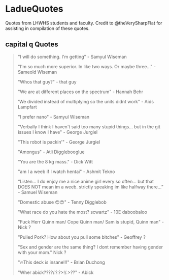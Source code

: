 # LadueQuotes
 Quotes from LHWHS students and faculty. Credit to @theVerySharpFlat for assisting in compilation of these quotes.
 
## capital q Quotes
> "I will do something. I'm getting" - Samyul Wiseman
> 
> "I'm so much more superior. In like two ways. Or maybe three..." - Sameold Wiseman
>
> "Whos that guy?" - that guy
> 
> "We are at different places on the spectrum" - Hannah Behr
> 
> 'We divided instead of multiplying so the units didnt work" - Aids Lampfart
> 
> "I prefer nano" - Samyul Wiseman
> 
> "Verbally I think I haven't said too many stupid things... but in the git issues I know I have" - George Jurgiel
> 
> "This robot is packin'" - George Jurgiel
>
> "Amongus" - Atli Digglebooglue
>
> "You are the 8 kg mass." - Dick Witt
> 
> "am I a weeb if I watch hentai" - Ashmit Tekno
> 
> “Listen… I do enjoy me a nice anime girl every so often… but that DOES NOT mean im a weeb. strictly speaking im like halfway there…” - Samuel Wiseman
> 
> "Domestic abuse 😍😍" - Tenny Digglebob
> 
> "What race do you hate the most? scwartz" - 10E daboobaloo
> 
> "Fuck Herr Quinn man/ Cope Quinn man/ Sam is stupid, Quinn man" - Nick ?
> 
> "Pulled Pork? How about you pull some bitches" - Geoffrey ?
> 
> "Sex and gender are the same thing? I dont remember having gender with your mom." Nick ?
> 
> "🔥This deck is insane!!!" - Brian Duchong
>
> "Wher abick????/.?.?>!/.>??" - Abick
